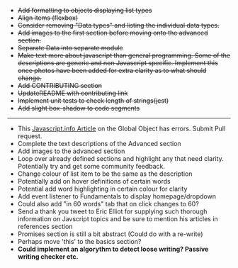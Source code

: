 - ~~Add formatting to objects displaying list types~~
- ~~Align items (flexbox)~~
- ~~Consider removing "Data types" and listing the individual data types.~~
- ~~Add images to the first section before moving onto the advanced section.~~
- ~~Separate Data into separate module~~
- ~~Make text more about javascript than general programming. Some of the descriptions are generic and non Javascript specific.
  Implement this once photos have been added for extra clarity as to what should change.~~
- ~~Add CONTRIBUTING section~~
- ~~UpdateREADME with contributing link~~
- ~~Implement unit tests to check length of strings(jest)~~
- ~~Add slight box-shadow to code segments~~

---

- This [Javascript.info Article](https://javascript.info/global-object) on the Global Object has errors. Submit Pull request.
- Complete the text descriptions of the Advanced section
- Add images to the advanced section
- Loop over already defined sections and highlight any that need clarity. Potentially try and get some community feedback.
- Change colour of list item to be the same as the description
- Potentially add on hover definitions of certain words
- Potential add word highlighting in certain colour for clarity
- Add event listener to Fundamentals to display homepage/dropdown
- Could also add "in 60 words" tab that on click changes to 60?
- Send a thank you tweet to Eric Elliot for supplying such thorough information on Javscript topics and be sure to mention his articles in references section
- Promises section is still a bit abstract (Could do with a re-write)
- Perhaps move 'this' to the basics section?
- **Could implement an algorythm to detect loose writing? Passive writing checker etc.**

